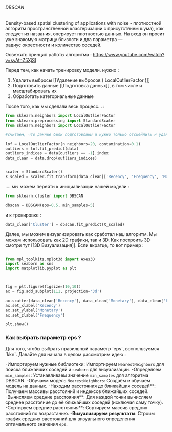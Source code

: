 <h6>DBSCAN</h6>
Density-based spatial clustering of applications with noise - плотностной алгоритм пространственной кластеризации с присутствием шума), как следует из названия, оперирует плотностью данных. На вход он просит уже знакомую матрицу близости и два параметра — радиус окрестности и количество соседей.

Освежить принцип работы алгоритма : https://www.youtube.com/watch?v=svAtnZ5XjSI

Перед тем, как начать тренировку модели. нужно : 
1)  Удалить выбросы [[Удаление выбросов ( LocalOutlierFactor )]]
2) Подготовить данные [[Подготовка данных]], в том числе и масштабировать их
3) Обработать категориальные данные 

После того, как мы сделали весь процесc... : 

```python
from sklearn.neighbors import LocalOutlierFactor
from sklearn.preprocessing import StandardScaler
from sklearn.neighbors import LocalOutlierFactor

#считаем, что данные были подготовлины и нужно только отскейлить и удалить выбросы

lof = LocalOutlierFactor(n_neighbors=20, contamination=0.1)
outliers = lof.fit_predict(data)
outliers_indices = data[outliers == -1].index
data_clean = data.drop(outliers_indices)


scaler = StandardScaler()
X_scaled = scaler.fit_transform(data_clean[['Recency', 'Frequency', 'Monetary']])
```

.... мы можем перейти к инициализации нашей модели : 

```python 
from sklearn.cluster import DBSCAN

dbscan = DBSCAN(eps=0.5, min_samples=5)
```

и к тренировке : 

```python
data_clean['Cluster'] = dbscan.fit_predict(X_scaled)
```

Далее, мы можем визуализировать как сработал наш алгоритм. Мы можем использовать как 2D графики, так и 3D. Как построить 3D смотри тут [[3D Визуализация]]. Если вкратце, то вот пример : 

```python

from mpl_toolkits.mplot3d import Axes3D
import seaborn as sns
import matplotlib.pyplot as plt



fig = plt.figure(figsize=(10,10))
ax = fig.add_subplot(111, projection='3d')

ax.scatter(data_clean['Recency'], data_clean['Monetary'], data_clean['Frequency'], c=data_clean['Cluster'])
ax.set_xlabel('Recency')
ax.set_ylabel('Monetary')
ax.set_zlabel('Frequency')

plt.show()

```

<h3>Как выбрать параметр eps ? </h3>
Для того, чтобы выбрать правильный параметр `eps`, воспользуемся `kkn`.
Давайте для начала в целом рассмотрим идею : 

-Импортируем нужные библиотеки: Импортируем `NearestNeighbors` для поиска ближайших соседей и `seaborn` для визуализации.
-Определяем `min_samples`: Устанавливаем значение `min_samples` для алгоритма DBSCAN.
-Обучаем модель `NearestNeighbors`: Создаём и обучаем модель на данных.
-Находим расстояния до ближайших соседей**: Получаем массивы расстояний и индексов ближайших соседей.
-Вычисляем средние расстояния**: Для каждой точки вычисляем среднее расстояние до её ближайших соседей (исключая саму точку).
-Сортируем средние расстояния**: Сортируем массив средних расстояний по возрастанию.
-**Визуализируем результаты**: Строим график средних расстояний для визуального определения оптимального значения `eps`.


